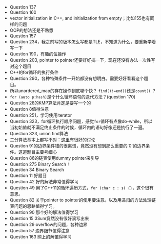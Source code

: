 - Question 137
- Question 160
- vector initialization in C++, and initialization from empty；比如155也有同样的问题
- OOP的想法还是不熟悉
- Question 157
- Question 234，我之前写的版本怎么写都是TLE，不知道为什么，要重新学着写一下
- Question 190，有趣的位操作
- Question 203, pointer to pointer还要好好搞一下，现在还没有办法一次性写对这个题目
- C++的for循环的执行条件
- Question 290，各种特殊条件一开始都没有想明白。需要好好看看这个题目。
- 所以unordered_map的存在操作到底哪个快？ `find()!=end()`还是`count()` ？
- `for (auto p:hash)`是个什么循环语句的迭代方法？(question 170)
- Question 28的KMP算法肯定是要写一个的
- Question 8值得注意
- Question 251，学习使用iterator
- Question 323，for循环执行顺序问题，感觉`for`循环有点像do-while，所以当初始值就不满足终止条件的时候，循环内的语句好像还是执行了一遍。
- Question 323, union find算法
- 二分算法基本上都写不对：[这里](http://stackoverflow.com/questions/504335/what-are-the-pitfalls-in-implementing-binary-search)有很好的讨论
- Question 91的边界条件错的很离谱，竟然没有想到那么重要的'0'的边界条件。这道题目主要考细心
- Question 86的链表使用dummy pointer来引导
- Question 275 Binary Search！
- Question 34 Binary Search
- Question 11 好题目
- Question 42 好的解法非常值得学习
- Question 49 用了C++11的循环遍历方式，`for (char c : s) {}`，这个很有意思。
- Question 82 关于pointer to pointer的使用要注意。以及用递归的方法处理链表问题的思路值得学习。
- Question 90 那个好的解法值得学习
- Question 15 3Sum竟然没有很好滴写出来
- Question 29 overflow的问题，各种边界
- Question 57 边界细节值得注意
- Question 163 网上的解值得学习